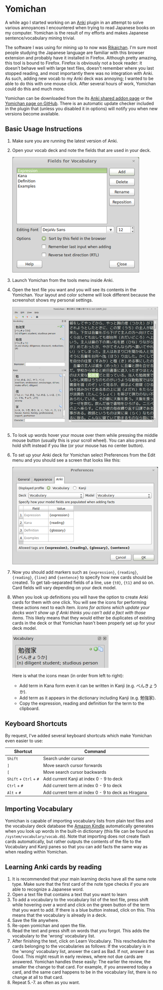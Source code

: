 # Yomichan #

A while ago I started working on an [Anki](http://ankisrs.net/) plugin in an attempt to solve various annoyances I
encountered when trying to read Japanese books on my computer. Yomichan is the result of my efforts and makes Japanese
sentence/vocabulary mining trivial.

The software I was using for mining up to now was [Rikaichan](http://www.polarcloud.com/rikaichan/). I'm sure most
people studying the Japanese language are familiar with this browser extension and probably have it installed in
Firefox. Although pretty amazing, this tool is bound to Firefox.  Firefox is obviously not a book reader: it doesn't
behave well with large text files, doesn't remember where you last stopped reading, and most importantly there was no
integration with Anki. As such, adding new vocab to my Anki deck was annoying; I wanted to be able to do this with one
mouse click. After several hours of work, Yomichan could do this and much more.

Yomichan can be downloaded from the its [Anki shared addon page](https://ankiweb.net/shared/info/934748696) or the
[Yomichan page on GitHub](https://github.com/FooSoft/yomichan/). There is an automatic update checker included in the
plugin that (unless you disabled it in options) will notify you when new versions become available.

## Basic Usage Instructions ##

1.  Make sure you are running the latest version of Anki.
2.  Open your vocab deck and note the fields that are used in your deck.

    ![Card layout dialog](index/layout.png)

3.  Launch Yomichan from the tools menu inside Anki.
4.  Open the text file you want and you will see its contents in the Yomichan.  Your layout and color scheme will look
    different because the screenshot shows my personal settings.

    ![Reader dialog](index/reader.png)

5.  To look up words hover your mouse over them while pressing the middle mouse button (usually this is your scroll
    wheel). You can also press and hold shift instead if you like (or your mouse has no center button).
6.  To set up your Anki deck for Yomichan select Preferences from the Edit menu and you should see a screen that looks
    like this:

    ![Preferences dialog](index/preferences.png)

7.  Now you should add markers such as `{expression}`, `{reading}`, `{reading}`, `{line}` and `{sentence}` to specify how new
    cards should be created. To get tab-separated fields of a line, use `{t0}`, `{t1}` and so on. Card fields will vary depending on your deck model.
8.  When you look up definitions you will have the option to create Anki cards for them with one click. You will see the
    icons for performing these actions next to each item. *Icons for actions which update your decks won't show up if
    Anki thinks you can't add a fact with those items*. This likely means that they would either be duplicates of
    existing cards in the deck or that Yomichan hasn't been properly set up for your deck model.

    ![Icons](index/icons.png)

    Here is what the icons mean (in order from left to right):
    *   Add term in Kana form even it can be written in Kanji (e.g. べんきょうか).
    *   Add term as it appears in the dictionary including Kanji (e.g. 勉強家).
    *   Copy the expression, reading and definition for the term to the clipboard.

## Keyboard Shortcuts ##

By request, I've added several keyboard shortcuts which make Yomichan even easier to use:

| Shortcut               | Command                                             |
|------------------------|-----------------------------------------------------|
| `Shift`                | Search under cursor                                 |
| `]`                    | Move search cursor forwards                         |
| `[`                    | Move search cursor backwards                        |
| `Shift` + `Ctrl` + `#` | Add current Kanji at index 0 - 9 to deck            |
| `Ctrl` + `#`           | Add current term at index  0 - 9 to deck            |
| `Alt` + `#`            | Add current term at index 0 - 9 to deck as Hiragana |

## Importing Vocabulary ##

Yomichan is capable of importing vocabulary lists from plain text files and the vocabulary deck database the [Amazon
Kindle](http://en.wikipedia.org/wiki/Kindle) automatically generates when you look up words in the built-in dictionary
(this file can be found as `/system/vocabulary/vocab.db`). Note that importing does not create flash cards
automatically, but rather outputs the contents of the file to the Vocabulary and Kanji panes so that you can add facts
the same way as when reading within Yomichan.

## Learning Anki cards by reading ##

1.  It is recommended that your main learning decks have all the same note type. Make sure that the first card of the note type checks if you are able to recognize a Japanese word.
2.  Open a text file that contains a text that you want to learn
3.  To add a vocabulary to the vocabulary list of the text file, press shift while hovering over a word and click on the green button of the term that you want to add. If there is a blue button instead, click on this. This means that the vocabulary is already in a deck.
4.  Save the file anywhere.
5.  Re-open yomichan and open the file.
6.  Read the text and press shift on words that you forgot. This adds the vocabulary to the 'wrong' vocabulary list.
7.  After finishing the text, click on Learn Vocabulary. This reschedules the cards belonging to the vocabularies as follows: If the vocabulary is in the 'wrong' vocabulary list, answer the card as Bad. If not, answer it as Good.
    This might result in early reviews, where not due cards are answered. Yomichan handles these easily: The earlier the review, the smaller the change to that card. For example, if you answered today a card, and the same card happens to be in the vocabulary list, there is no change at all to that card. 
8.  Repeat 5.-7. as often as you want.  
